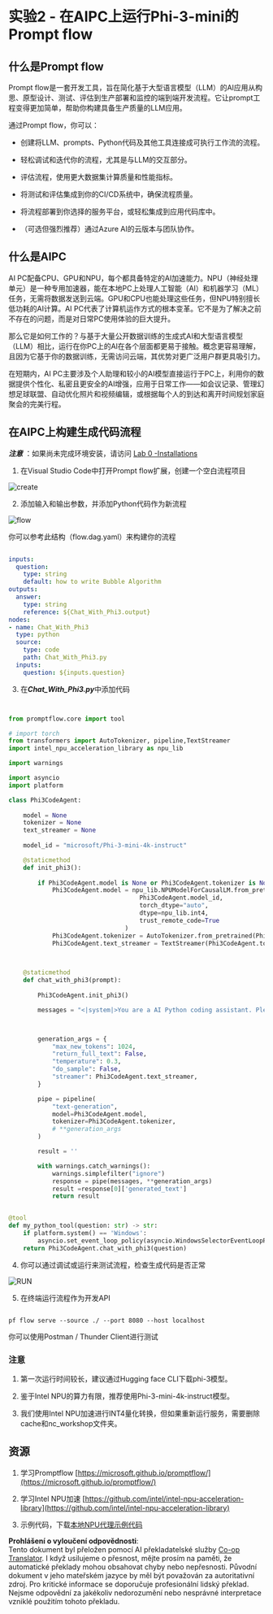 <!--
CO_OP_TRANSLATOR_METADATA:
{
  "original_hash": "bc29f7fe7fc16bed6932733eac8c81b8",
  "translation_date": "2025-05-09T19:26:00+00:00",
  "source_file": "md/02.Application/02.Code/Phi3/VSCodeExt/HOL/AIPC/02.PromptflowWithNPU.md",
  "language_code": "cs"
}
-->
# **实验2 - 在AIPC上运行Phi-3-mini的Prompt flow**

## **什么是Prompt flow**

Prompt flow是一套开发工具，旨在简化基于大型语言模型（LLM）的AI应用从构思、原型设计、测试、评估到生产部署和监控的端到端开发流程。它让prompt工程变得更加简单，帮助你构建具备生产质量的LLM应用。

通过Prompt flow，你可以：

- 创建将LLM、prompts、Python代码及其他工具连接成可执行工作流的流程。

- 轻松调试和迭代你的流程，尤其是与LLM的交互部分。

- 评估流程，使用更大数据集计算质量和性能指标。

- 将测试和评估集成到你的CI/CD系统中，确保流程质量。

- 将流程部署到你选择的服务平台，或轻松集成到应用代码库中。

- （可选但强烈推荐）通过Azure AI的云版本与团队协作。

## **什么是AIPC**

AI PC配备CPU、GPU和NPU，每个都具备特定的AI加速能力。NPU（神经处理单元）是一种专用加速器，能在本地PC上处理人工智能（AI）和机器学习（ML）任务，无需将数据发送到云端。GPU和CPU也能处理这些任务，但NPU特别擅长低功耗的AI计算。AI PC代表了计算机运作方式的根本变革。它不是为了解决之前不存在的问题，而是对日常PC使用体验的巨大提升。

那么它是如何工作的？与基于大量公开数据训练的生成式AI和大型语言模型（LLM）相比，运行在你PC上的AI在各个层面都更易于接触。概念更容易理解，且因为它基于你的数据训练，无需访问云端，其优势对更广泛用户群更具吸引力。

在短期内，AI PC主要涉及个人助理和较小的AI模型直接运行于PC上，利用你的数据提供个性化、私密且更安全的AI增强，应用于日常工作——如会议记录、管理幻想足球联盟、自动优化照片和视频编辑，或根据每个人的到达和离开时间规划家庭聚会的完美行程。

## **在AIPC上构建生成代码流程**

***注意*** ：如果尚未完成环境安装，请访问 [Lab 0 -Installations](./01.Installations.md)

1. 在Visual Studio Code中打开Prompt flow扩展，创建一个空白流程项目

![create](../../../../../../../../../translated_images/pf_create.d6172d8277a78a7fa82cd6ff727ed44e037fa78b662f1f62d5963f36d712d229.cs.png)

2. 添加输入和输出参数，并添加Python代码作为新流程

![flow](../../../../../../../../../translated_images/pf_flow.d5646a323fb7f444c0b98b4521057a592325c583e7ba18bc31500bc0415e9ef3.cs.png)

你可以参考此结构（flow.dag.yaml）来构建你的流程

```yaml

inputs:
  question:
    type: string
    default: how to write Bubble Algorithm
outputs:
  answer:
    type: string
    reference: ${Chat_With_Phi3.output}
nodes:
- name: Chat_With_Phi3
  type: python
  source:
    type: code
    path: Chat_With_Phi3.py
  inputs:
    question: ${inputs.question}


```

3. 在***Chat_With_Phi3.py***中添加代码

```python


from promptflow.core import tool

# import torch
from transformers import AutoTokenizer, pipeline,TextStreamer
import intel_npu_acceleration_library as npu_lib

import warnings

import asyncio
import platform

class Phi3CodeAgent:
    
    model = None
    tokenizer = None
    text_streamer = None
    
    model_id = "microsoft/Phi-3-mini-4k-instruct"

    @staticmethod
    def init_phi3():
        
        if Phi3CodeAgent.model is None or Phi3CodeAgent.tokenizer is None or Phi3CodeAgent.text_streamer is None:
            Phi3CodeAgent.model = npu_lib.NPUModelForCausalLM.from_pretrained(
                                    Phi3CodeAgent.model_id,
                                    torch_dtype="auto",
                                    dtype=npu_lib.int4,
                                    trust_remote_code=True
                                )
            Phi3CodeAgent.tokenizer = AutoTokenizer.from_pretrained(Phi3CodeAgent.model_id)
            Phi3CodeAgent.text_streamer = TextStreamer(Phi3CodeAgent.tokenizer, skip_prompt=True)

    

    @staticmethod
    def chat_with_phi3(prompt):
        
        Phi3CodeAgent.init_phi3()

        messages = "<|system|>You are a AI Python coding assistant. Please help me to generate code in Python.The answer only genertated Python code, but any comments and instructions do not need to be generated<|end|><|user|>" + prompt +"<|end|><|assistant|>"



        generation_args = {
            "max_new_tokens": 1024,
            "return_full_text": False,
            "temperature": 0.3,
            "do_sample": False,
            "streamer": Phi3CodeAgent.text_streamer,
        }

        pipe = pipeline(
            "text-generation",
            model=Phi3CodeAgent.model,
            tokenizer=Phi3CodeAgent.tokenizer,
            # **generation_args
        )

        result = ''

        with warnings.catch_warnings():
            warnings.simplefilter("ignore")
            response = pipe(messages, **generation_args)
            result =response[0]['generated_text']
            return result


@tool
def my_python_tool(question: str) -> str:
    if platform.system() == 'Windows':
        asyncio.set_event_loop_policy(asyncio.WindowsSelectorEventLoopPolicy())
    return Phi3CodeAgent.chat_with_phi3(question)


```

4. 你可以通过调试或运行来测试流程，检查生成代码是否正常

![RUN](../../../../../../../../../translated_images/pf_run.d918637dc00f61e9bdeec37d4cc9646f77d270ac9203bcce13569f3157202b6e.cs.png)

5. 在终端运行流程作为开发API

```

pf flow serve --source ./ --port 8080 --host localhost   

```

你可以使用Postman / Thunder Client进行测试

### **注意**

1. 第一次运行时间较长，建议通过Hugging face CLI下载phi-3模型。

2. 鉴于Intel NPU的算力有限，推荐使用Phi-3-mini-4k-instruct模型。

3. 我们使用Intel NPU加速进行INT4量化转换，但如果重新运行服务，需要删除cache和nc_workshop文件夹。

## **资源**

1. 学习Promptflow [https://microsoft.github.io/promptflow/](https://microsoft.github.io/promptflow/)

2. 学习Intel NPU加速 [https://github.com/intel/intel-npu-acceleration-library](https://github.com/intel/intel-npu-acceleration-library)

3. 示例代码，下载[本地NPU代理示例代码](../../../../../../../../../code/07.Lab/01/AIPC)

**Prohlášení o vyloučení odpovědnosti**:  
Tento dokument byl přeložen pomocí AI překladatelské služby [Co-op Translator](https://github.com/Azure/co-op-translator). I když usilujeme o přesnost, mějte prosím na paměti, že automatické překlady mohou obsahovat chyby nebo nepřesnosti. Původní dokument v jeho mateřském jazyce by měl být považován za autoritativní zdroj. Pro kritické informace se doporučuje profesionální lidský překlad. Nejsme odpovědní za jakékoliv nedorozumění nebo nesprávné interpretace vzniklé použitím tohoto překladu.